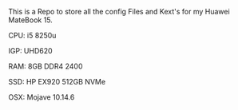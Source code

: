 This is a Repo to store all the config Files and Kext's for my Huawei MateBook 15.

CPU: i5 8250u

IGP: UHD620

RAM: 8GB DDR4 2400

SSD: HP EX920 512GB NVMe

OSX: Mojave 10.14.6
